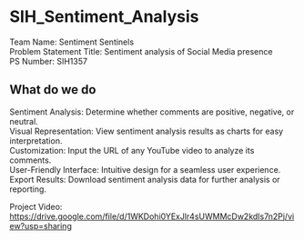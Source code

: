# SIH_Sentiment_Analysis
Team Name: Sentiment Sentinels   
Problem Statement Title: Sentiment analysis of Social Media presence   
PS Number: SIH1357  

## What do we do
Sentiment Analysis: Determine whether comments are positive, negative, or neutral.  
Visual Representation: View sentiment analysis results as charts for easy interpretation.  
Customization: Input the URL of any YouTube video to analyze its comments.  
User-Friendly Interface: Intuitive design for a seamless user experience.  
Export Results: Download sentiment analysis data for further analysis or reporting.  

Project Video: https://drive.google.com/file/d/1WKDohi0YExJlr4sUWMMcDw2kdIs7n2Pj/view?usp=sharing
